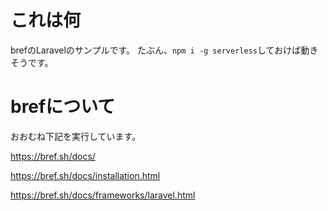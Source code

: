 # これは何

brefのLaravelのサンプルです。
たぶん、`npm i -g serverless`しておけば動きそうです。

# brefについて

おおむね下記を実行しています。

https://bref.sh/docs/

https://bref.sh/docs/installation.html

https://bref.sh/docs/frameworks/laravel.html

